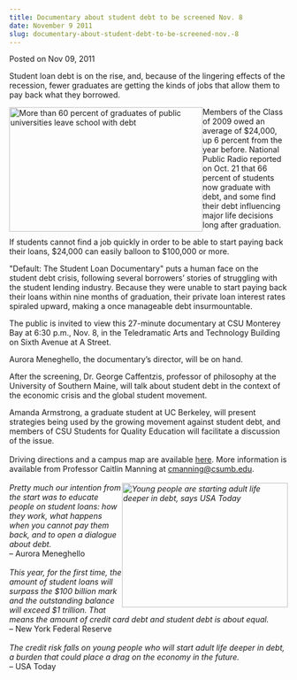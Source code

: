 ```yaml
---
title: Documentary about student debt to be screened Nov. 8
date: November 9 2011
slug: documentary-about-student-debt-to-be-screened-nov.-8
---
```


  



<span class="date">Posted on Nov 09, 2011    </span>
<p>Student loan debt is on the rise, and, because of the lingering
effects of the recession, fewer graduates are getting the kinds of
jobs that allow them to pay back what they borrowed.</p>
<p><img alt="More than 60 percent of graduates of public universities leave school with debt" src="https://news.csumb.edu/sites/default/files/65/attachments/news/images/default.jpg" style="float:left; width:350px; height:225px">Members of the
Class of 2009 owed an average of $24,000, up 6 percent from the
year before. National Public Radio reported on Oct. 21 that 66
percent of students now graduate with debt, and some find their
debt influencing major life decisions long after graduation.</img></p>
<p>If students cannot find a job quickly in order to be able to
start paying back their loans, $24,000 can easily balloon to
$100,000 or more.</p>
<p>&quot;Default: The Student Loan Documentary&quot; puts a human face on the
student debt crisis, following several borrowers&#x2019; stories of
struggling with the student lending industry. Because they were
unable to start paying back their loans within nine months of
graduation, their private loan interest rates spiraled upward,
making a once manageable debt insurmountable.</p>
<p>The public is invited to view this 27-minute documentary at CSU
Monterey Bay at 6:30 p.m., Nov. 8, in the Teledramatic Arts and
Technology Building on Sixth Avenue at A Street.</p>
<p>Aurora Meneghello, the documentary&#x2019;s director, will be on
hand.</p>
<p>After the screening, Dr. George Caffentzis, professor of
philosophy at the University of Southern Maine, will talk about
student debt in the context of the economic crisis and the global
student movement.</p>
<p>Amanda Armstrong, a graduate student at UC Berkeley, will
present strategies being used by the growing movement against
student debt, and members of CSU Students for Quality Education
will facilitate a discussion of the issue.<br>
<br>
Driving directions and a campus map are available <a href="https://csumb.edu/map" rel="nofollow">here</a>. More information is
available from Professor Caitlin Manning at <a href="mailto:cmanning@csumb.edu">cmanning@csumb.edu</a>.<br>
<br>
<em><img alt="Young people are starting adult life deeper in debt, says USA Today" src="https://news.csumb.edu/sites/default/files/65/attachments/news/images/studentloans1.jpg" style="float:right; width:300px; height:225px">Pretty much our
intention from the start was to educate people on student loans:
how they work, what happens when you cannot pay them back, and to
open a dialogue about debt.</img></em><br>
&#x2013; Aurora Meneghello<br>
<br>
<em>This year, for the first time, the amount of student loans will
surpass the $100 billion mark and the outstanding balance will
exceed $1 trillion. That means the amount of credit card debt and
student debt is about equal.</em><br>
&#x2013; New York Federal Reserve<br>
<br>
<em>The credit risk falls on young people who will start adult life
deeper in debt, a burden that could place a drag on the economy in
the future.</em><br>
&#x2013; USA Today<br>
&#xA0;</br></br></br></br></br></br></br></br></br></br></br></br></p>





```
